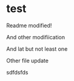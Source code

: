 test
====

Readme modified!

And other modifiication

And lat but not least one


Other file update



sdfdsfds 
